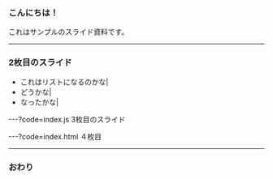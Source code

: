 ### こんにちは！


これはサンプルのスライド資料です。


---


### 2枚目のスライド
- これはリストになるのかな|
- どうかな|
- なったかな|

---?code=index.js
3枚目のスライド


---?code=index.html
４枚目

---
### おわり

